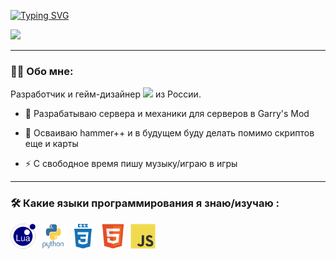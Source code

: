 [![Typing SVG](https://readme-typing-svg.demolab.com?font=Consolas&size=50&pause=1000&width=560&height=100&lines=Middle+Lua+Developer)](https://vk.com/zaebalo_eto_vse)

![](https://github-profile-summary-cards.vercel.app/api/cards/profile-details?username=REBOULT&theme=solarized_dark)

---

### :woman_technologist: Обо мне:
Разработчик и гейм-дизайнер <img src="https://media.giphy.com/media/WUlplcMpOCEmTGBtBW/giphy.gif" width="30"> из России.

- :telescope: Разрабатываю сервера и механики для серверов в Garry's Mod

- :seedling: Осваиваю hammer++ и в будущем буду делать помимо скриптов еще и карты

- :zap: С свободное время пишу музыку/играю в игры

---

### :hammer_and_wrench: Какие языки программирования я знаю/изучаю :
<div>
  <img src="https://github.com/devicons/devicon/blob/master/icons/lua/lua-original-wordmark.svg"  title="Lua" alt="Lua" width="40" height="40"/>&nbsp;
  <img src="https://github.com/devicons/devicon/blob/master/icons/python/python-original-wordmark.svg"  title="Python" alt="Python" width="40" height="40"/>&nbsp;
  <img src="https://github.com/devicons/devicon/blob/master/icons/css3/css3-plain-wordmark.svg"  title="CSS3" alt="CSS" width="40" height="40"/>&nbsp;
  <img src="https://github.com/devicons/devicon/blob/master/icons/html5/html5-original.svg" title="HTML5" alt="HTML" width="40" height="40"/>&nbsp;
  <img src="https://github.com/devicons/devicon/blob/master/icons/javascript/javascript-original.svg" title="JavaScript" alt="JavaScript" width="40" height="40"/>&nbsp;
</div>
